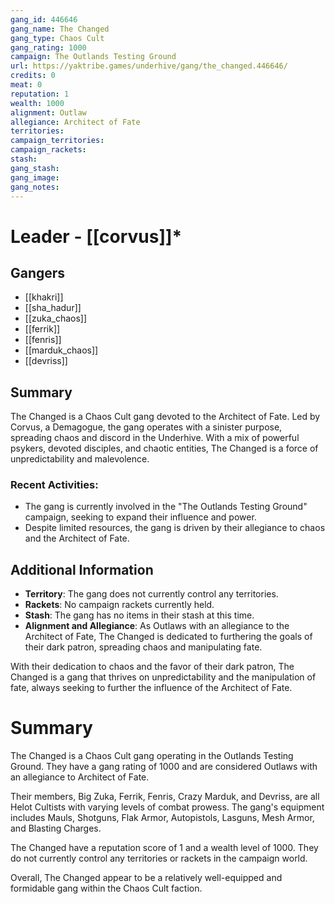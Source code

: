 ```yaml
---
gang_id: 446646
gang_name: The Changed
gang_type: Chaos Cult
gang_rating: 1000
campaign: The Outlands Testing Ground
url: https://yaktribe.games/underhive/gang/the_changed.446646/
credits: 0
meat: 0
reputation: 1
wealth: 1000
alignment: Outlaw
allegiance: Architect of Fate
territories: 
campaign_territories: 
campaign_rackets: 
stash: 
gang_stash: 
gang_image: 
gang_notes:
---
```


# Leader - [[corvus]]*

## Gangers

- [[khakri]]
- [[sha_hadur]]
- [[zuka_chaos]]
- [[ferrik]]
- [[fenris]]
- [[marduk_chaos]]
- [[devriss]]

## Summary

The Changed is a Chaos Cult gang devoted to the Architect of Fate. Led by Corvus, a Demagogue, the gang operates with a sinister purpose, spreading chaos and discord in the Underhive. With a mix of powerful psykers, devoted disciples, and chaotic entities, The Changed is a force of unpredictability and malevolence.

### Recent Activities:
- The gang is currently involved in the "The Outlands Testing Ground" campaign, seeking to expand their influence and power.
- Despite limited resources, the gang is driven by their allegiance to chaos and the Architect of Fate.

## Additional Information

- **Territory**: The gang does not currently control any territories.
- **Rackets**: No campaign rackets currently held.
- **Stash**: The gang has no items in their stash at this time.
- **Alignment and Allegiance**: As Outlaws with an allegiance to the Architect of Fate, The Changed is dedicated to furthering the goals of their dark patron, spreading chaos and manipulating fate.

With their dedication to chaos and the favor of their dark patron, The Changed is a gang that thrives on unpredictability and the manipulation of fate, always seeking to further the influence of the Architect of Fate.





# Summary
The Changed is a Chaos Cult gang operating in the Outlands Testing Ground. They have a gang rating of 1000 and are considered Outlaws with an allegiance to Architect of Fate.

Their members, Big Zuka, Ferrik, Fenris, Crazy Marduk, and Devriss, are all Helot Cultists with varying levels of combat prowess. The gang's equipment includes Mauls, Shotguns, Flak Armor, Autopistols, Lasguns, Mesh Armor, and Blasting Charges.

The Changed have a reputation score of 1 and a wealth level of 1000. They do not currently control any territories or rackets in the campaign world.

Overall, The Changed appear to be a relatively well-equipped and formidable gang within the Chaos Cult faction.